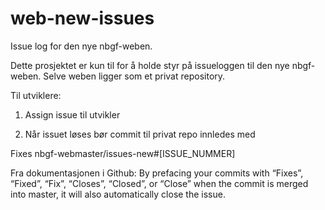 # web-new-issues
Issue log for den nye nbgf-weben.

Dette prosjektet er kun til for å holde styr på issueloggen til den nye nbgf-weben. Selve weben ligger som et privat repository.

Til utviklere:

1. Assign issue til utvikler

2. Når issuet løses bør commit til privat repo innledes med 

Fixes nbgf-webmaster/issues-new#[ISSUE_NUMMER]

Fra dokumentasjonen i Github:
By prefacing your commits with “Fixes”, “Fixed”, “Fix”, “Closes”, “Closed”, or “Close” when the commit is merged into master, it will also automatically close the issue.

